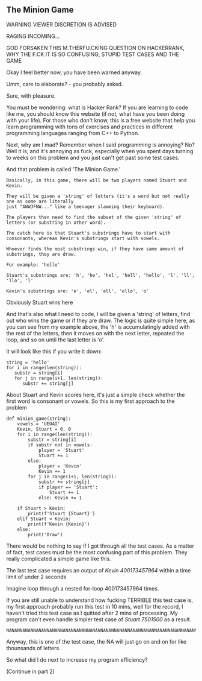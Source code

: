 ## The Minion Game

WARNING
VIEWER DISCRETION IS ADVISED

RAGING INCOMING...

GOD FORSAKEN THIS M.THERFU.CKING QUESTION ON HACKERRANK, WHY THE F.CK IT IS SO CONFUSING, STUPID TEST CASES AND THE GAME

Okay I feel better now, you have been warned anyway.

Umm, care to elaborate? - you probably asked.

Sure, with pleasure.

You must be wondering: what is Hacker Rank? If you are learning to code like me, you should know this website (if not, what have you been doing with your life). For those who don't know, this is a free website that help you learn programming with tons of exercises and practices in different programming languages ranging from C++ to Python. 

Next, why am I mad? Remember when I said programming is annoying? No? Well it is, and it's annoying as fuck, especially when you spent days turning to weeks on this problem and you just can't get past some test cases.

And that problem is called 'The Minion Game.'

```
Basically, in this game, there will be two players named Stuart and Kevin. 

They will be given a 'string' of letters (it's a word but not really one as some are literally 
just "AWWJFNW..." like a teenager slamming their keyboard). 

The players then need to find the subset of the given 'string' of letters (or substring in other word). 

The catch here is that Stuart's substrings have to start with consonants, whereas Kevin's substrings start with vowels.

Whoever finds the most substrings win, if they have same amount of substrings, they are draw.
```
```
For example: 'hello'

Stuart's substrings are: 'h', 'he', 'hel', 'hell', 'hello', 'l', 'll', 'llo', 'l'

Kevin's substrings are: 'e', 'el', 'ell', 'ello', 'o'
```

Obviously Stuart wins here

And that's also what I need to code, I will be given a 'string' of letters, find out who wins the game or if they are draw.
The logic is quite simple here, as you can see from my example above, the 'h' is accumulatingly added with the rest of the letters, then it moves on with the next letter, repeated the loop, and so on until the last letter is 'o'.

It will look like this if you write it down:

```
string = 'hello'
for i in range(len(string)):
   substr = string[i]
   for j in range(i+1, len(string)):
      substr += string[j]
```
About Stuart and Kevin scores here, it's just a simple check whether the first word is consonant or vowels.
So this is my first approach to the problem
```
def minion_game(string):
    vowels = 'UEOAI'
    Kevin, Stuart = 0, 0
    for i in range(len(string)):
        substr = string[i]
        if substr not in vowels:
            player = 'Stuart'
            Stuart += 1
        else:
            player = 'Kevin'
            Kevin += 1
        for j in range(i+1, len(string)):
            substr += string[j]
            if player == 'Stuart':
                Stuart += 1
            else: Kevin += 1
    
    if Stuart > Kevin:
        print(f'Stuart {Stuart}')
    elif Stuart < Kevin:
        print(f'Kevin {Kevin}')
    else:
        print('Draw')
```
There would be nothing to say if I got through all the test cases. As a matter of fact, test cases must be the most confusing part of this problem. They really complicated a simple game like this.

The last test case requires an output of *Kevin 400173457964* within a time limit of under 2 seconds

Imagine loop through a nested for-loop 400173457964 times.

If you are still unable to understand how fucking TERRIBLE this test case is, my first approach probably run this test in 10 mins, well for the record, I haven't tried this test case as I quitted after 2 mins of processing.
My program can't even handle simpler test case of *Stuart 7501500* as a result.
```
NANANNANANNANANNANANNANANNANANNANANNANANNANANNANANNANANNANANNANANNANANNANANNANANNANANNANANNANANNANANNANANNANANNANANNANANNANANNANANNANANNANANNANANNANANNANANNANANNANANNANANNANANNANANNANANNANANNANANNANANNANANNANANNANANNANANNANANNANANNANANNANANNANANNANANNANANNANANNANANNANANNANANNANANNANANNANANNANANNANANNANANNANANNANANNANANNANANNANANNANANNANANNANANNANANNANANNANANNANANNANANNANANNANANNANANNANANNANANNANANNANANNANANNANANNANANNANANNANAN...
```
Anyway, this is one of the test case, the NA will just go on and on for like thounsands of letters. 

So what did I do next to increase my program efficiency?

(Continue in part 2)






